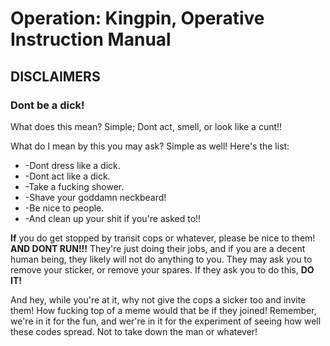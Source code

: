 # Operation: Kingpin, Operative Instruction Manual
	
	
	
## **DISCLAIMERS**

###	Dont be a dick!
What does this mean? Simple; Dont act, smell, or look like a cunt!!

What do I mean by this you may ask? Simple as well! Here's the list:

* -Dont dress like a dick.
* -Dont act like a dick.
* -Take a fucking shower.
* -Shave your goddamn neckbeard!
* -Be nice to people.
* -And clean up your shit if you're asked to!!


**If** you do get stopped by transit cops or whatever, please be nice to them! **AND DONT RUN!!!** They're just doing their jobs, and if you are a decent human being, they likely will not do anything to you. They may ask you to remove your sticker, or remove your spares. If they ask you to do this, **DO IT!**

And hey, while you're at it, why not give the cops a sicker too and invite them! How fucking top of a meme would that be if they joined! Remember, we're in it for the fun, and wer're in it for the experiment of seeing how well these codes spread. Not to take down the man or whatever!